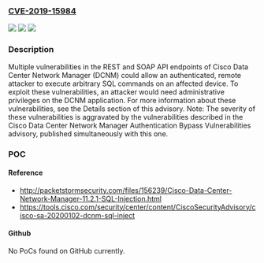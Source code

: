 ### [CVE-2019-15984](https://cve.mitre.org/cgi-bin/cvename.cgi?name=CVE-2019-15984)
![](https://img.shields.io/static/v1?label=Product&message=Cisco%20Data%20Center%20Network%20Manager%20&color=blue)
![](https://img.shields.io/static/v1?label=Version&message=n%2Fa&color=blue)
![](https://img.shields.io/static/v1?label=Vulnerability&message=CWE-89&color=brighgreen)

### Description

Multiple vulnerabilities in the REST and SOAP API endpoints of Cisco Data Center Network Manager (DCNM) could allow an authenticated, remote attacker to execute arbitrary SQL commands on an affected device. To exploit these vulnerabilities, an attacker would need administrative privileges on the DCNM application. For more information about these vulnerabilities, see the Details section of this advisory. Note: The severity of these vulnerabilities is aggravated by the vulnerabilities described in the Cisco Data Center Network Manager Authentication Bypass Vulnerabilities advisory, published simultaneously with this one.

### POC

#### Reference
- http://packetstormsecurity.com/files/156239/Cisco-Data-Center-Network-Manager-11.2.1-SQL-Injection.html
- https://tools.cisco.com/security/center/content/CiscoSecurityAdvisory/cisco-sa-20200102-dcnm-sql-inject

#### Github
No PoCs found on GitHub currently.

